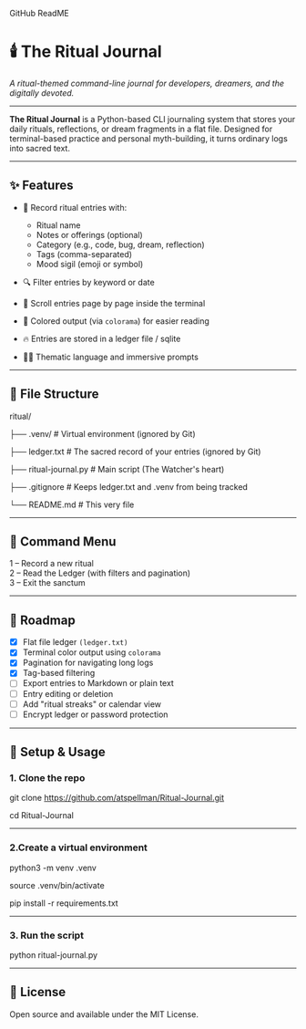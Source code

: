 GitHub ReadME

# 🕯️ The Ritual Journal

*A ritual-themed command-line journal for developers, dreamers, and the digitally devoted.*

---

**The Ritual Journal** is a Python-based CLI journaling system that stores your daily rituals, reflections, or dream fragments in a flat file. Designed for terminal-based practice and personal myth-building, it turns ordinary logs into sacred text.

---

## ✨ Features

- 📓 Record ritual entries with:
  - Ritual name
  - Notes or offerings (optional)
  - Category (e.g., code, bug, dream, reflection)
  - Tags (comma-separated)
  - Mood sigil (emoji or symbol)

- 🔍 Filter entries by keyword or date
- 📖 Scroll entries page by page inside the terminal
- 🎨 Colored output (via `colorama`) for easier reading
- 🔥 Entries are stored in a ledger file / sqlite 
- 🧙🏻 Thematic language and immersive prompts

---

## 📂 File Structure

ritual/

├── .venv/             # Virtual environment (ignored by Git)

├── ledger.txt         # The sacred record of your entries (ignored by Git)

├── ritual-journal.py          # Main script (The Watcher's heart)

├── .gitignore         # Keeps ledger.txt and .venv from being tracked

└── README.md          # This very file

---

## 🧙 Command Menu

1 – Record a new ritual  
2 – Read the Ledger (with filters and pagination)  
3 – Exit the sanctum

---

## 🪬 Roadmap
- [x] Flat file ledger <code>(ledger.txt)</code>
- [x] Terminal color output using <code>colorama</code>
- [x] Pagination for navigating long logs
- [x] Tag-based filtering
- [ ] Export entries to Markdown or plain text
- [ ] Entry editing or deletion
- [ ] Add "ritual streaks" or calendar view
- [ ] Encrypt ledger or password protection

---

## 🚀 Setup & Usage
### 1. Clone the repo
  git clone https://github.com/atspellman/Ritual-Journal.git

  cd Ritual-Journal

---

### 2.Create a virtual environment
python3 -m venv .venv

source .venv/bin/activate

pip install -r requirements.txt

---

### 3. Run the script
python ritual-journal.py

---

## 🧾 License

Open source and available under the MIT License.
